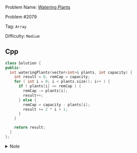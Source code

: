 Problem Name: [Watering Plants](https://leetcode.com/problems/watering-plants/)

Problem #2079

Tag: `Array`

Difficulty: `Medium`

## Cpp

```cpp
class Solution {
public:
  int wateringPlants(vector<int>& plants, int capacity) {
    int result = 0, remCap = capacity;
    for ( int i = 0; i < plants.size(); i++ ) {
      if ( plants[i] <= remCap ) {
        remCap -= plants[i];
        result++;
      } else {
        remCap = capacity - plants[i];
        result += 2 * i + 1;
      }
    }

    return result;
  }
};
```

<details>
  <summary>Note</summary>
  <li>If below <code>capacity</code> increase by one</li>
  <li>Else increase by <code>2*i+1</code></li>
</details>
